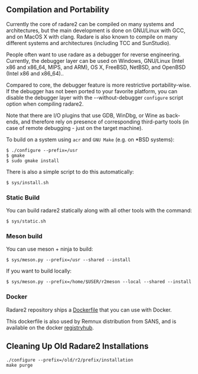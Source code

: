 ## Compilation and Portability

Currently the core of radare2 can be compiled on many systems and architectures, but the main development is done on GNU/Linux with GCC, and on MacOS X with clang. Radare is also known to compile on many different systems and architectures (including TCC and SunStudio).

People often want to use radare as a debugger for reverse engineering. Currently, the debugger layer can be used on Windows, GNU/Linux (Intel x86 and x86_64, MIPS, and ARM), OS X, FreeBSD, NetBSD, and OpenBSD (Intel x86 and x86_64)..

Compared to core, the debugger feature is more restrictive portability-wise. If the debugger has not been ported to your favorite platform, you can disable the debugger layer with the --without-debugger `configure` script option when compiling radare2.

Note that there are I/O plugins that use GDB, WinDbg, or Wine as back-ends, and therefore rely on presence of corresponding third-party tools (in case of remote debugging - just on the target machine).

To build on a system using `acr` and `GNU Make` (e.g. on *BSD systems):
```
$ ./configure --prefix=/usr
$ gmake
$ sudo gmake install
```
There is also a simple script to do this automatically:
```
$ sys/install.sh
```
### Static Build

You can build radare2 statically along with all other tools with the command:
```
$ sys/static.sh
```
### Meson build

You can use meson + ninja to build:
```
$ sys/meson.py --prefix=/usr --shared --install
```
If you want to build locally:
```
$ sys/meson.py --prefix=/home/$USER/r2meson --local --shared --install
```
### Docker

Radare2 repository ships a [Dockerfile](https://github.com/radareorg/radare2/blob/master/Dockerfile) that you can use with Docker.

This dockerfile is also used by Remnux distribution from SANS, and is available on the docker [registryhub](https://registry.hub.docker.com/u/remnux/radare2/).

## Cleaning Up Old Radare2 Installations
```
./configure --prefix=/old/r2/prefix/installation
make purge
```


